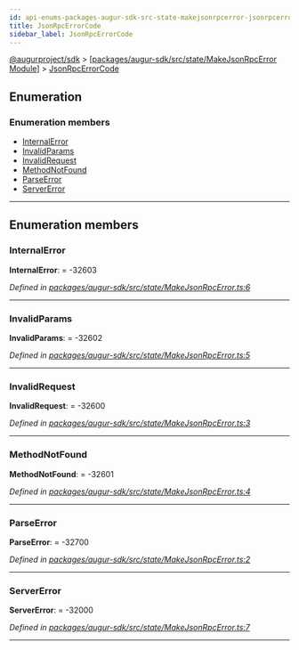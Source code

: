 ```yaml
---
id: api-enums-packages-augur-sdk-src-state-makejsonrpcerror-jsonrpcerrorcode
title: JsonRpcErrorCode
sidebar_label: JsonRpcErrorCode
---
```


[@augurproject/sdk](api-readme.md) > [[packages/augur-sdk/src/state/MakeJsonRpcError Module]](api-modules-packages-augur-sdk-src-state-makejsonrpcerror-module.md) > [JsonRpcErrorCode](api-enums-packages-augur-sdk-src-state-makejsonrpcerror-jsonrpcerrorcode.md)

## Enumeration

### Enumeration members

* [InternalError](api-enums-packages-augur-sdk-src-state-makejsonrpcerror-jsonrpcerrorcode.md#internalerror)
* [InvalidParams](api-enums-packages-augur-sdk-src-state-makejsonrpcerror-jsonrpcerrorcode.md#invalidparams)
* [InvalidRequest](api-enums-packages-augur-sdk-src-state-makejsonrpcerror-jsonrpcerrorcode.md#invalidrequest)
* [MethodNotFound](api-enums-packages-augur-sdk-src-state-makejsonrpcerror-jsonrpcerrorcode.md#methodnotfound)
* [ParseError](api-enums-packages-augur-sdk-src-state-makejsonrpcerror-jsonrpcerrorcode.md#parseerror)
* [ServerError](api-enums-packages-augur-sdk-src-state-makejsonrpcerror-jsonrpcerrorcode.md#servererror)

---

## Enumeration members

<a id="internalerror"></a>

###  InternalError

**InternalError**:  =  -32603

*Defined in [packages/augur-sdk/src/state/MakeJsonRpcError.ts:6](https://github.com/AugurProject/augur/blob/bae2172ca0/packages/augur-sdk/src/state/MakeJsonRpcError.ts#L6)*

___
<a id="invalidparams"></a>

###  InvalidParams

**InvalidParams**:  =  -32602

*Defined in [packages/augur-sdk/src/state/MakeJsonRpcError.ts:5](https://github.com/AugurProject/augur/blob/bae2172ca0/packages/augur-sdk/src/state/MakeJsonRpcError.ts#L5)*

___
<a id="invalidrequest"></a>

###  InvalidRequest

**InvalidRequest**:  =  -32600

*Defined in [packages/augur-sdk/src/state/MakeJsonRpcError.ts:3](https://github.com/AugurProject/augur/blob/bae2172ca0/packages/augur-sdk/src/state/MakeJsonRpcError.ts#L3)*

___
<a id="methodnotfound"></a>

###  MethodNotFound

**MethodNotFound**:  =  -32601

*Defined in [packages/augur-sdk/src/state/MakeJsonRpcError.ts:4](https://github.com/AugurProject/augur/blob/bae2172ca0/packages/augur-sdk/src/state/MakeJsonRpcError.ts#L4)*

___
<a id="parseerror"></a>

###  ParseError

**ParseError**:  =  -32700

*Defined in [packages/augur-sdk/src/state/MakeJsonRpcError.ts:2](https://github.com/AugurProject/augur/blob/bae2172ca0/packages/augur-sdk/src/state/MakeJsonRpcError.ts#L2)*

___
<a id="servererror"></a>

###  ServerError

**ServerError**:  =  -32000

*Defined in [packages/augur-sdk/src/state/MakeJsonRpcError.ts:7](https://github.com/AugurProject/augur/blob/bae2172ca0/packages/augur-sdk/src/state/MakeJsonRpcError.ts#L7)*

___

